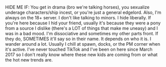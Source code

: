 HIDE ME IF: You get in drama (bro we're talking horses), you sexualize underage characters/ship incest, or you're just a general edgelord.
Also, I'm always on the 18+ server. I don't like talking to minors.
I hide liberally. If you're here because I hid your friend, usually it's because they were a pony from a source I dislike (there's a LOT of things that make me uneasy) and I was in a bad mood.
I'm dissociative and sometimes my other parts front. If they do, SOMETIMES it'll say so in their name. It depends on who it is.
I wander around a lot. Usually I chill at spawn, docks, or the PM corner when it's active.
I've never touched TikTok and I've been on here since March 2017 so I don't really know where these new kids are coming from or what the hot new trends are.
